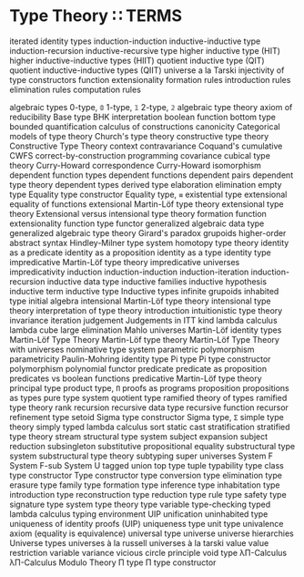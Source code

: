 # Type Theory ∷ TERMS


iterated identity types
induction-induction
inductive-inductive type
induction-recursion
inductive-recursive type
higher inductive type  (HIT)
higher inductive-inductive types (HIIT)
quotient inductive type (QIT)
quotient inductive-inductive types (QIIT)
universe a la Tarski
injectivity of type constructors
function extensionality
formation rules
introduction rules
elimination rules
computation rules

algebraic types
0-type, `𝟘`
1-type, `𝟙`
2-type, `𝟚`
algebraic type theory
axiom of reducibility
Base type
BHK interpretation
boolean function
bottom type
bounded quantification
calculus of constructions
canonicity
Categorical models of type theory
Church's type theory
constructive type theory
Constructive Type Theory
context
contravariance
Coquand's cumulative CWFS
correct-by-construction programming
covariance
cubical type theory
Curry-Howard correspondence
Curry-Howard isomorphism
dependent function types
dependent functions
dependent pairs
dependent type theory
dependent types
derived type
elaboration
elimination
empty type
Equality type constructor
Equality type, `≡`
existential type
extensional equality of functions
extensional Martin-Löf type theory
extensional type theory
Extensional versus intensional type theory
formation
function extensionality
function type
functor
generalized algebraic data type
generalized algebraic type theory
Girard's paradox
grupoids
higher-order abstract syntax
Hindley-Milner type system
homotopy type theory
identity as a predicate
identity as a proposition
identity as a type
identity type
impredicative Martin-Löf type theory
impredicative universes
impredicativity
induction
induction-induction
induction-iteration
induction-recursion
inductive data type
inductive families
inductive hypothesis
inductive term
inductive type
Inductive types
infinite grupoids
inhabited type
initial algebra
intensional Martin-Löf type theory
intensional type theory
interpretation of type theory
introduction
intuitionistic type theory
invariance
iteration
judgement
Judgements in ITT
kind
lambda calculus
lambda cube
large elimination
Mahlo universes
Martin-Löf identity types
Martin-Löf Type Theory
Martin-Löf type theory 
Martin-Löf Type Theory with universes
nominative type system
parametric polymorphism
parametricity
Paulin-Mohring identity type
Pi type
Pi type constructor
polymorphism
polynomial functor
predicate
predicate as proposition
predicates vs boolean functions
predicative Martin-Löf type theory
principal type
product type, `Π`
proofs as programs
proposition
propositions as types
pure type system
quotient type
ramified theory of types
ramified type theory
rank
recursion
recursive data type
recursive function
recursor
refinement type
setoid
Sigma type constructor
Sigma type, `Σ`
simple type theory
simply typed lambda calculus
sort
static cast
stratification
stratified type theory
stream
structural type system
subject expansion
subject reduction
subsingleton
substitutive propositional equality
substructural type system
substructural type theory
subtyping
super universes
System F
System F-sub
System U
tagged union
top type
tuple
typability
type class
type constructor
Type constructor
type conversion
type elimination
type erasure
type family
type formation
type inference
type inhabitation
type introduction
type reconstruction
type reduction
type rule
type safety
type signature
type system
type theory
type variable
type-checking
typed lambda calculus
typing environment
UIP
unification
uninhabited type
uniqueness of identity proofs (UIP)
uniqueness type
unit type
univalence axiom (equality is equivalence)
universal type
universe
universe hierarchies
Universe types
universes à la russell
universes à la tarski
value
value restriction
variable
variance
vicious circle principle
void type
λΠ-Calculus
λΠ-Calculus Modulo Theory
Π type
Π type constructor
